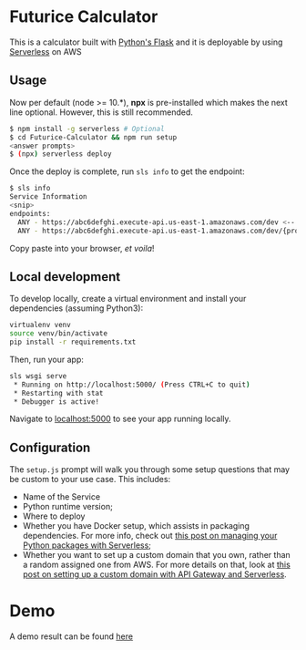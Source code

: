 # Futurice Calculator

This is a calculator built with [Python's Flask](https://flask.palletsprojects.com/en/1.1.x/) and it is deployable by using [Serverless](https://github.com/serverless/serverless) on AWS

## Usage

Now per default (node >= 10.\*), **npx** is pre-installed which makes the next line optional.
However, this is still recommended.

```bash
$ npm install -g serverless # Optional
$ cd Futurice-Calculator && npm run setup
<answer prompts>
$ (npx) serverless deploy
```

Once the deploy is complete, run `sls info` to get the endpoint:

```bash
$ sls info
Service Information
<snip>
endpoints:
  ANY - https://abc6defghi.execute-api.us-east-1.amazonaws.com/dev <-- Endpoint
  ANY - https://abc6defghi.execute-api.us-east-1.amazonaws.com/dev/{proxy+}
```

Copy paste into your browser, _et voila_!

## Local development

To develop locally, create a virtual environment and install your dependencies (assuming Python3):

```bash
virtualenv venv
source venv/bin/activate
pip install -r requirements.txt
```

Then, run your app:

```bash
sls wsgi serve
 * Running on http://localhost:5000/ (Press CTRL+C to quit)
 * Restarting with stat
 * Debugger is active!
```

Navigate to [localhost:5000](http://localhost:5000) to see your app running locally.

## Configuration

The `setup.js` prompt will walk you through some setup questions that may be
custom to your use case. This includes:

- Name of the Service
- Python runtime version;
- Where to deploy
- Whether you have Docker setup, which assists in packaging dependencies. For more info, check out [this post on managing your Python packages with Serverless](https://serverless.com/blog/serverless-python-packaging/);
- Whether you want to set up a custom domain that you own, rather than a random assigned one from AWS. For more details on that, look at [this post on setting up a custom domain with API Gateway and Serverless](https://serverless.com/blog/serverless-api-gateway-domain/).

# Demo
A demo result can be found [here](https://ahhsyc6k83.execute-api.eu-central-1.amazonaws.com/dev)